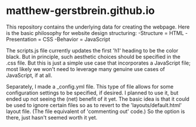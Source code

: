 # matthew-gerstbrein.github.io
This repository contains the underlying data for creating the webpage.
Here is the basic philosophy for website design structuring:
-Structure = HTML
-Presentation = CSS
-Behavior = JavaScript

The scripts.js file currently updates the first 'h1' heading to be the color black. But in principle, such aesthetic choices should be specified in the .css file.
But this is just a simple use case that incorporates a JavaScript file; most likely we won't need to leverage many genuine use cases of JavaScript, if at all.

Separately, I made a _config.yml file. This type of file allows for some configuration settings to be specified, if desired. I planned to use it, but ended up not seeing the (net) benefit of it yet.
The basic idea is that it could be used to ignore certain files so as to revert to the 'layouts/default.html' layout file. (The file equivalent of 'commenting out' code.) So the option is there, just hasn't seemed worth it yet.

